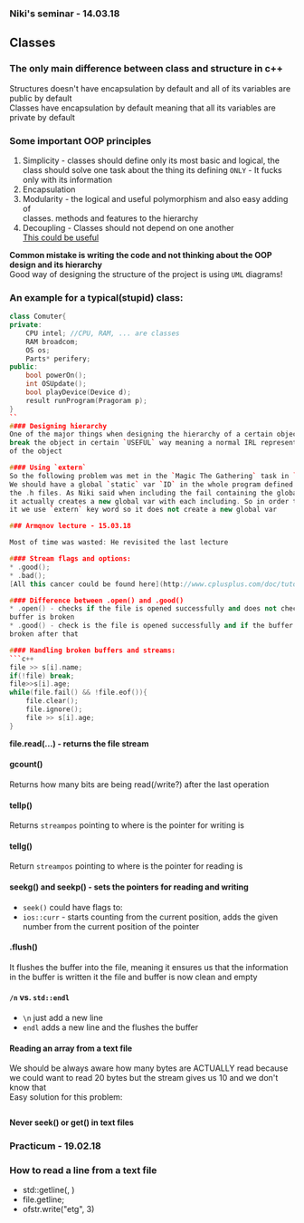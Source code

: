 ### Niki's seminar - 14.03.18
## Classes
### The only main difference between class and structure in c++
Structures doesn't have encapsulation by default and all of its variables are
public by default  
Classes have encapsulation by default meaning that all its variables are private
by default  

### Some important OOP principles
1. Simplicity - classes should define only its most basic and logical, the class
should solve one task about the thing its defining `ONLY` - It fucks only with
its information
2. Encapsulation
3. Modularity - the logical and useful polymorphism and also easy adding of  
classes. methods and features to the hierarchy  
4. Decoupling - Classes should not depend on one another  
[This could be useful](https://anampiu.github.io/blog/OOP-principles/)  

**Common mistake is writing the code and not thinking about the OOP design and
its hierarchy**  
Good way of designing the structure of the project is using `UML` diagrams!

### An example for a typical(stupid) class:
```c++
class Comuter{
private:
    CPU intel; //CPU, RAM, ... are classes
    RAM broadcom;
    OS os;
    Parts* perifery;
public:
    bool powerOn();
    int OSUpdate();
    bool playDevice(Device d);
    result runProgram(Pragoram p);
}
``
#### Designing hierarchy
One of the major things when designing the hierarchy of a certain object is to
break the object in certain `USEFUL` way meaning a normal IRL representaion
of the object

#### Using `extern`
So the following problem was met in the `Magic The Gathering` task in `Week03`:  
We should have a global `static` var `ID` in the whole program defined in one of
the .h files. As Niki said when including the fail containing the global var,
it actually creates a new global var with each including. So in order to avoid
it we use `extern` key word so it does not create a new global var  

### Armqnov lecture - 15.03.18

Most of time was wasted: He revisited the last lecture  

#### Stream flags and options:
* .good();
* .bad();  
[All this cancer could be found here](http://www.cplusplus.com/doc/tutorial/files/)  

#### Difference between .open() and .good()
* .open() - checks if the file is opened successfully and does not check if the
buffer is broken
* .good() - check is the file is opened successfully and if the buffer is not
broken after that  

#### Handling broken buffers and streams:
```c++
file >> s[i].name;
if(!file) break;
file>>s[i].age;
while(file.fail() && !file.eof()){
    file.clear();
    file.ignore();
    file >> s[i].age;
}
```

**file.read(...) - returns the file stream**  

#### gcount()
Returns how many bits are being read(/write?) after the last operation

#### tellp()
Returns `streampos` pointing to where is the pointer for writing is

#### tellg()
Return `streampos` pointing to where is the pointer for reading is

#### seekg() and seekp() - sets the pointers for reading and writing
* `seek()` could have flags to:
 * `ios::curr` - starts counting from the current position, adds the given number
from the current position of the pointer  

#### .flush()
It flushes the buffer into the file, meaning it ensures us that the information
in the buffer is written it the file and buffer is now clean and empty  

#### `/n` vs. `std::endl`
* `\n` just add a new line
* `endl` adds a new line and the flushes the buffer

#### Reading an array from a text file
We should be always aware how many bytes are ACTUALLY read because we could want
to read 20 bytes but the stream gives us 10 and we don't know that  
Easy solution for this problem:
```c++

```
**Never seek() or get() in text files**

### Practicum - 19.02.18

### How to read a line from a text file
* std::getline(<stream>, <buffer>)
* file.getline;
* ofstr.write("etg", 3)
